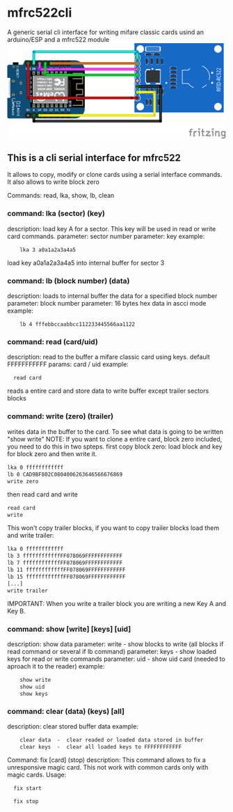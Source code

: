 # mfrc522cli
A generic serial cli interface for writing mifare classic cards usind an arduino/ESP and a mfrc522 module
![](mfrc522_cli_bb.png)
## This is a cli serial interface for mfrc522
  It allows to copy, modify or clone cards using a serial interface commands.
  It also allows to write block zero 
   
Commands: read, lka, show, lb, clean
  
  ### command: lka (sector) (key)
description: load key A for a sector. This key will be used in read or write card commands.
parameter: sector number
parameter: key
example:
```
    lka 3 a0a1a2a3a4a5 
```
load key a0a1a2a3a4a5 into internal buffer for sector 3

### command: lb (block number) (data)
description: loads to internal buffer the data for a specified block number 
parameter: block number
parameter: 16 bytes hex data in ascci mode 
example: 
```
    lb 4 fffebbccaabbcc112233445566aa1122
```

  ### command: read (card/uid)
description: read to the buffer a mifare classic card using keys. default FFFFFFFFFFF
params: card / uid
example:
```
  read card 
```
  reads a entire card and store data to write buffer except trailer sectors blocks

 ### command: write (zero) (trailer)
writes data in the buffer to the card. To see what data is going to be written "show write"
NOTE: If you want to clone a entire card, block zero included, you need to do this in two spteps.
first copy block zero: load block and key for block zero and then write it.

```
lka 0 ffffffffffff
lb 0 CAD9BF802C0804006263646566676869
write zero
```
then read card and write
```
read card
write
```
This won't copy trailer blocks, if you want to copy trailer blocks load them and write trailer:


```
lka 0 ffffffffffff
lb 3 ffffffffffffFF078069FFFFFFFFFFFF
lb 7 ffffffffffffFF078069FFFFFFFFFFFF
lb 11 ffffffffffffFF078069FFFFFFFFFFFF
lb 15 ffffffffffffFF078069FFFFFFFFFFFF
[...]
write trailer
```

IMPORTANT: When you write a trailer block you are writing a new Key A and Key B.



### command: show [write] [keys] [uid]
description: show data
parameter: write - show blocks to write (all blocks if read command or several if lb command)
parameter: keys  - show loaded keys for read or write commands
parameter: uid   - show uid card (needed to aproach it to the reader)
example:
```
    show write
    show uid
    show keys
```
### command: clear (data) (keys) [all]
description: clear stored buffer data 
example:
```
    clear data  -  clear readed or loaded data stored in buffer
    clear keys  -  clear all loaded keys to FFFFFFFFFFFF
```
Command: fix [card] (stop)
description: This command allows to fix a unresponsive magic card.
This not work with common cards only with magic cards.
Usage:
```
  fix start
```
```
  fix stop
```
 